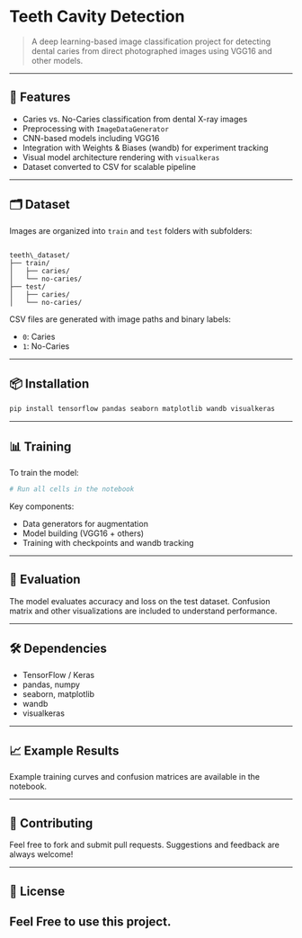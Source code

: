 # Teeth Cavity Detection

> A deep learning-based image classification project for detecting dental caries from direct photographed images using VGG16 and other models.

---

## 🚀 Features

- Caries vs. No-Caries classification from dental X-ray images
- Preprocessing with `ImageDataGenerator`
- CNN-based models including VGG16
- Integration with Weights & Biases (wandb) for experiment tracking
- Visual model architecture rendering with `visualkeras`
- Dataset converted to CSV for scalable pipeline

---

## 🗂️ Dataset

Images are organized into `train` and `test` folders with subfolders:
```

teeth\_dataset/
├── train/
│   ├── caries/
│   └── no-caries/
├── test/
│   ├── caries/
│   └── no-caries/

````

CSV files are generated with image paths and binary labels:
- `0`: Caries
- `1`: No-Caries

---

## 📦 Installation

```bash
pip install tensorflow pandas seaborn matplotlib wandb visualkeras
````

---

## 📊 Training

To train the model:

```python
# Run all cells in the notebook
```

Key components:

* Data generators for augmentation
* Model building (VGG16 + others)
* Training with checkpoints and wandb tracking

---

## 🧪 Evaluation

The model evaluates accuracy and loss on the test dataset. Confusion matrix and other visualizations are included to understand performance.

---

## 🛠️ Dependencies

* TensorFlow / Keras
* pandas, numpy
* seaborn, matplotlib
* wandb
* visualkeras

---

## 📈 Example Results

Example training curves and confusion matrices are available in the notebook.

---

## 🤝 Contributing

Feel free to fork and submit pull requests. Suggestions and feedback are always welcome!

---

## 📜 License

Feel Free to use this project.
---
